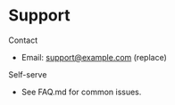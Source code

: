 # Support

Contact
- Email: support@example.com (replace)

Self-serve
- See FAQ.md for common issues.
